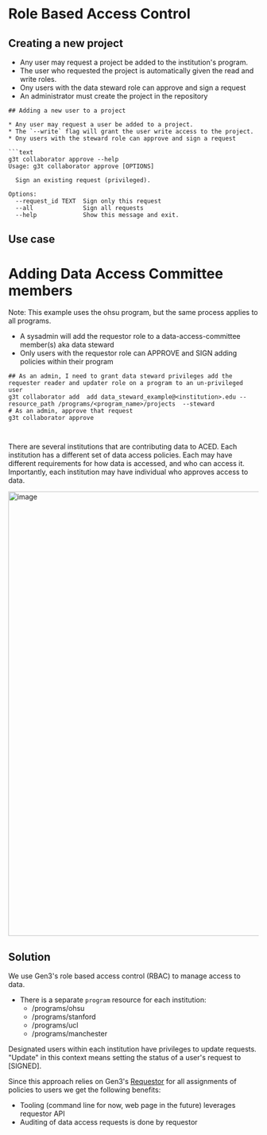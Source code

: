 # Role Based Access Control


## Creating a new project

* Any user may request a project be added to the institution's program.
* The user who requested the project is automatically given the read and write roles.
* Ony users with the data steward role  can approve and sign a request
* An administrator must create the project in the repository

```text
## Adding a new user to a project

* Any user may request a user be added to a project.
* The `--write` flag will grant the user write access to the project.
* Ony users with the steward role can approve and sign a request

```text
g3t collaborator approve --help
Usage: g3t collaborator approve [OPTIONS]

  Sign an existing request (privileged).

Options:
  --request_id TEXT  Sign only this request
  --all              Sign all requests
  --help             Show this message and exit.

```


## Use case

# Adding Data Access Committee members

Note: This example uses the ohsu program, but the same process applies to all programs.

* A sysadmin will add the requestor role to a data-access-committee member(s) aka data steward
* Only users with the requestor role can APPROVE and SIGN adding policies within their program

```text
## As an admin, I need to grant data steward privileges add the requester reader and updater role on a program to an un-privileged user
g3t collaborator add  add data_steward_example@<institution>.edu --resource_path /programs/<program_name>/projects  --steward
# As an admin, approve that request
g3t collaborator approve



```

There are several institutions that are contributing data to ACED. Each institution has a different set of data access policies. 
Each may have different requirements for how data is accessed, and who can access it. 
Importantly, each institution may have individual who approves access to data.

<img width="894" alt="image" src="https://github.com/ACED-IDP/gen3-helm/assets/47808/77fe3293-f4f4-4aeb-9390-51df7ff042b0">

## Solution

We use Gen3's role based access control (RBAC) to manage access to data.

* There is a separate `program` resource for each institution:
  * /programs/ohsu
  * /programs/stanford
  * /programs/ucl
  * /programs/manchester

Designated users within each institution have privileges to update requests. "Update" in this context means setting the status of a user's request to [SIGNED].

Since this approach relies on Gen3's [Requestor](https://github.com/uc-cdis/requestor/blob/master/docs/functionality_and_flow.md#example-backend-flow) for all assignments of policies to users we get  the following benefits:

* Tooling (command line for now, web page in the future) leverages requestor API
* Auditing of data access requests is done by requestor
